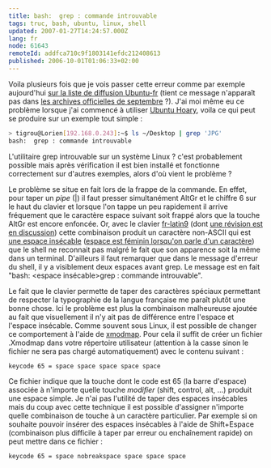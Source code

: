 ```yaml
---
title: bash:  grep : commande introuvable
tags: truc, bash, ubuntu, linux, shell
updated: 2007-01-27T14:24:57.000Z
lang: fr
node: 61643
remoteId: addfca710c9f1803141efdc212408613
published: 2006-10-01T01:06:33+02:00
---
```

 
Voila plusieurs fois que je vois passer cette erreur comme par exemple aujourd'hui [sur la liste de diffusion Ubuntu-fr](http://www.mail-archive.com/ubuntu-fr@lists.ubuntu.com/msg09312.html) (tient ce message n'apparaît pas dans [les archives officielles de septembre](https://lists.ubuntu.com/archives/ubuntu-fr/2006-September/thread.html) ?). J'ai moi même eu ce problème lorsque j'ai commencé à utiliser [Ubuntu Hoary](http://doc.ubuntu-fr.org/versions/hoary_hedgehog), voila ce qui peut se produire sur un exemple tout simple :

 ``` bash
> tigrou@Lorien[192.168.0.243]:~$ ls ~/Desktop | grep 'JPG'
bash:  grep : commande introuvable
```

 
L'utilitaire grep introuvable sur un système Linux ? c'est probablement possible mais après vérification il est bien installé et fonctionne correctement sur d'autres exemples, alors d'où vient le problème ?

 
Le problème se situe en fait lors de la frappe de la commande. En effet, pour taper un *pipe* (|) il faut presser simultanément AltGr et le chiffre 6 sur le haut du clavier et lorsque l'on tappe un peu rapidement il arrive fréquement que le caractère espace suivant soit frappé alors que la touche AltGr est encore enfoncée. Or, avec le clavier [fr-latin9](https://bugs.freedesktop.org/attachment.cgi?id=6953) (dont [une révision est en discussion](http://linuxfr.org/2006/09/13/21322.html)) cette combinaison produit un caractère non-ASCII qui est [une espace insécable](http://fr.wikipedia.org/wiki/Espace_insécable) ([espace est féminin lorsqu'on parle d'un caractère](http://www.druide.com/points_de_langue_03.html)) que le shell ne reconnait pas malgré le fait que son apparence soit la même dans un terminal. D'ailleurs il faut remarquer que dans le message d'erreur du shell, il y a visiblement deux espaces avant grep. Le message est en fait &quot;bash: &lt;espace insécable&gt;grep : commande introuvable&quot;.

 
Le fait que le clavier permette de taper des caractères spéciaux permettant de respecter la typographie de la langue française me paraît plutôt une bonne chose. Ici le problème est plus la combinaison malheureuse ajoutée au fait que visuellement il n'y ait pas de différence entre l'espace et l'espace insécable. Comme souvent sous Linux, il est possible de changer ce comportement à l'aide de [xmodmap](http://pwet.fr/man/linux/commandes/x/xmodmap). Pour cela il suffit de créer un fichier .Xmodmap dans votre répertoire utilisateur (attention à la casse sinon le fichier ne sera pas chargé automatiquement) avec le contenu suivant :

 ``` 
keycode 65 = space space space space space
```

 
Ce fichier indique que la touche dont le code est 65 (la barre d'espace) associée à n'importe quelle touche *modifier* (shift, control, alt, ...) produit une espace simple. Je n'ai pas l'utilité de taper des espaces insécables mais du coup avec cette technique il est possible d'assigner n'importe quelle combinaison de touche à un caractère particulier. Par exemple si on souhaite pouvoir insérer des espaces insécables à l'aide de Shift+Espace (combinaison plus difficile à taper par erreur ou enchaînement rapide) on peut mettre dans ce fichier :

 ``` 
keycode 65 = space nobreakspace space space space
```

